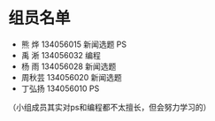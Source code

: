 ﻿# 组员名单

-  熊  烨  134056015  新闻选题 PS  
-  禹  淅  134056032  编程
-  杨  雨  134056028  新闻选题
-  周秋芸  134056020  新闻选题 
-  丁弘扬  134056010  PS

（小组成员其实对ps和编程都不太擅长，但会努力学习的）